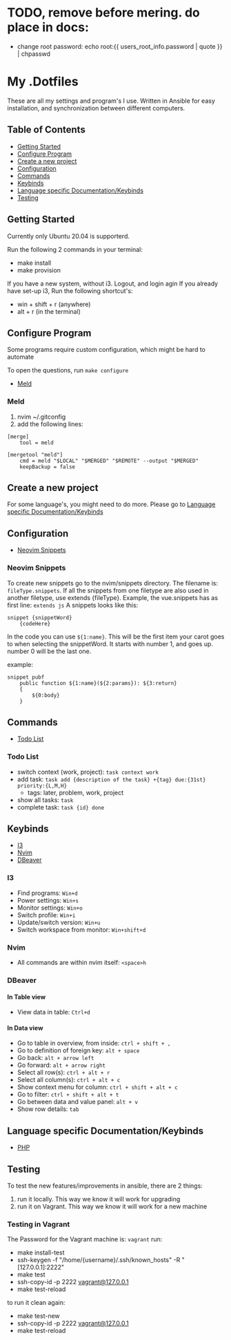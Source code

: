 # TODO, remove before mering. do place in docs:
- change root password:  echo root:{{ users_root_info.password | quote }} | chpasswd


# My .Dotfiles

These are all my settings and program's I use. Written in Ansible for easy installation, and synchronization between different computers.

## Table of Contents
- [Getting Started](#getting_started)
- [Configure Program](#configure)
- [Create a new project](#project)
- [Configuration](#configuration)
- [Commands](#commands)
- [Keybinds](#keybinds)
- [Language specific Documentation/Keybinds](#language)
- [Testing](#testing)


## Getting Started <a name = "getting_started"></a>
Currently only Ubuntu 20.04 is supporterd.

Run the following 2 commands in your terminal:
-   make install
-   make provision

If you have a new system, without i3. Logout, and login agin
If you already have set-up i3, Run the following shortcut's:
-   win + shift + r (anywhere)
-   alt + r (in the terminal)

## Configure Program <a name = "configure"></a>
Some programs require custom configuration, which might be hard to automate

To open the questions, run `make configure`

- [Meld](#configure_meld)

### Meld <a name = "configure_meld"> </a>

1. nvim ~/.gitconfig
2. add the following lines:
```
[merge]
	tool = meld

[mergetool "meld"]
	cmd = meld "$LOCAL" "$MERGED" "$REMOTE" --output "$MERGED"
	keepBackup = false
```

## Create a new project <a name = "project"></a>
For some language's, you might need to do more. Please go to [Language specific Documentation/Keybinds](#language)

## Configuration <a name = "configuration"></a>
- [Neovim Snippets](#configuration_snippets)

### Neovim Snippets <a name = "configuration_snippets"></a>
To create new snippets go to the nvim/snippets directory.
The filename is: `fileType.snippets`.
If all the snippets from one filetype are also used in another filetype, use extends {fileType}.
    Example, the vue.snippets has as first line: `extends js`
A snippets looks like this:
```
snippet {snippetWord}
    {codeHere}
```

In the code you can use `${1:name}`. This will be the first item your carot goes to when selecting the snippetWord.
It starts with number 1, and goes up. number 0 will be the last one.

example:
```
snippet pubf
	public function ${1:name}(${2:params}): ${3:return}
	{
		${0:body}
	}
```


## Commands <a name = "commands"></a>
- [Todo List](#commands_todo_list)

### Todo List <a name = "commands_todo_list"></a>
- switch context (work, project): `task context work`
- add task: `task add {description of the task} +{tag} due:{31st} priority:{L,M,H}`
    - tags: later, problem, work, project
- show all tasks: `task`
- complete task: `task {id} done`

## Keybinds <a name = "keybinds"></a>
- [I3](#keybinds_i3)
- [Nvim](#keybinds_nvim)
- [DBeaver](#keybinds_dbeaver)

### I3 <a name = "keybinds_i3"> </a>
- Find programs: `Win+d`
- Power settings: `Win+s`
- Monitor settings: `Win+o`
- Switch profile: `Win+i`
- Update/switch version: `Win+u`
- Switch workspace from monitor: `Win+shift+d`

### Nvim <a name = "keybinds_nvim"> </a>
- All commands are within nvim itself: `<space>h`

### DBeaver <a name = "keybinds_dbeaver"> </a>

#### In Table view
- View data in table: `Ctrl+d`

#### In Data view
- Go to table in overview, from inside: `ctrl + shift + ,`
- Go to definition of foreign key: `alt + space`
- Go back: `alt + arrow left`
- Go forward: `alt + arrow right`
- Select all row(s): `ctrl + alt + r`
- Select all column(s): `ctrl + alt + c`
- Show context menu for column: `ctrl + shift + alt + c`
- Go to filter: `ctrl + shift + alt + t`
- Go between data and value panel: `alt + v`
- Show row details: `tab`

## Language specific Documentation/Keybinds <a name = "language"></a>
- [PHP](documentation/PHP.md)

## Testing <a name = "testing"></a>
To test the new features/improvements in ansible, there are 2 things:
1. run it locally. This way we know it will work for upgrading
2. run it on Vagrant. This way we know it will work for a new machine

### Testing in Vagrant
The Password for the Vagrant machine is: `vagrant`
run:
-   make install-test
-   ssh-keygen -f "/home/{username}/.ssh/known_hosts" -R "[127.0.0.1]:2222"
-   make test
-   ssh-copy-id -p 2222 vagrant@127.0.0.1
-   make test-reload

to run it clean again:
-   make test-new
-   ssh-copy-id -p 2222 vagrant@127.0.0.1
-   make test-reload

